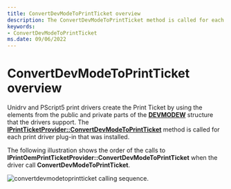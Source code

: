 ```yaml
---
title: ConvertDevModeToPrintTicket overview
description: The ConvertDevModeToPrintTicket method is called for each print driver plug-in that was installed.
keywords:
- ConvertDevModeToPrintTicket
ms.date: 09/06/2022
---
```


# ConvertDevModeToPrintTicket overview

Unidrv and PScript5 print drivers create the Print Ticket by using the elements from the public and private parts of the [**DEVMODEW**](/windows/win32/api/wingdi/ns-wingdi-devmodew) structure that the drivers support. The [**IPrintTicketProvider::ConvertDevModeToPrintTicket**](/windows-hardware/drivers/ddi/prdrvcom/nf-prdrvcom-iprintticketprovider-convertdevmodetoprintticket) method is called for each print driver plug-in that was installed.

The following illustration shows the order of the calls to **IPrintOemPrintTicketProvider::ConvertDevModeToPrintTicket** when the driver call **ConvertDevModeToPrintTicket**.

![convertdevmodetoprintticket calling sequence.](images/ptpcdm2pt-uml.gif)

